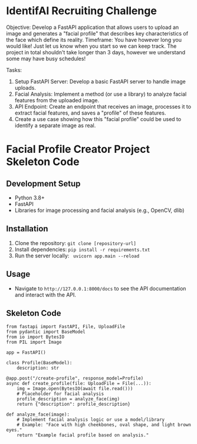# IdentifAI Recruiting Challenge

Objective: Develop a FastAPI application that allows users to upload an image and generates a "facial profile" that describes key characteristics of the face which define its reality.
Timeframe: You have however long you would like! Just let us know when you start so we can keep track. The project in total shouldn't take longer than 3 days, however we understand some may have busy schedules!

Tasks:
1. Setup FastAPI Server: Develop a basic FastAPI server to handle image uploads.
2. Facial Analysis: Implement a method (or use a library) to analyze facial features from the uploaded image.
3. API Endpoint: Create an endpoint that receives an image, processes it to extract facial features, and saves a "profile" of these features.
4. Create a use case showing how this "facial profile" could be used to identify a separate image as real.

# Facial Profile Creator Project Skeleton Code

## Development Setup
- Python 3.8+
- FastAPI
- Libraries for image processing and facial analysis (e.g., OpenCV, dlib)

## Installation
1. Clone the repository:
```git clone [repository-url] ```
2. Install dependencies:
``` pip install -r requirements.txt ```
3. Run the server locally:
``` uvicorn app.main --reload```

## Usage
- Navigate to `http://127.0.0.1:8000/docs` to see the API documentation and interact with the API.


## Skeleton Code

```
from fastapi import FastAPI, File, UploadFile
from pydantic import BaseModel
from io import BytesIO
from PIL import Image

app = FastAPI()

class Profile(BaseModel):
    description: str

@app.post("/create-profile", response_model=Profile)
async def create_profile(file: UploadFile = File(...)):
    img = Image.open(BytesIO(await file.read()))
    # Placeholder for facial analysis
    profile_description = analyze_face(img)
    return {"description": profile_description}

def analyze_face(image):
    # Implement facial analysis logic or use a model/library
    # Example: "Face with high cheekbones, oval shape, and light brown eyes."
    return "Example facial profile based on analysis."

```



